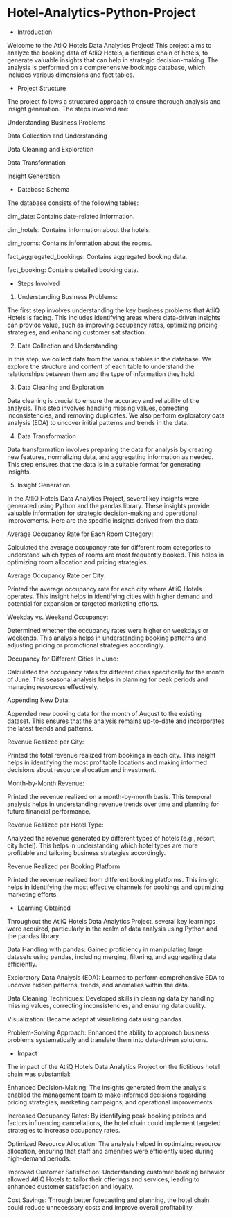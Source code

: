 # Hotel-Analytics-Python-Project
* Introduction

Welcome to the AtliQ Hotels Data Analytics Project! This project aims to analyze the booking data of AtliQ Hotels, a fictitious chain of hotels, to generate valuable insights that can help in strategic decision-making. The analysis is performed on a comprehensive bookings database, which includes various dimensions and fact tables.

* Project Structure

The project follows a structured approach to ensure thorough analysis and insight generation. The steps involved are:

Understanding Business Problems

Data Collection and Understanding

Data Cleaning and Exploration

Data Transformation

Insight Generation

* Database Schema

The database consists of the following tables:

dim_date: Contains date-related information.

dim_hotels: Contains information about the hotels.

dim_rooms: Contains information about the rooms.

fact_aggregated_bookings: Contains aggregated booking data.

fact_booking: Contains detailed booking data.

* Steps Involved
  
1. Understanding Business Problems:
   
The first step involves understanding the key business problems that AtliQ Hotels is facing. This includes identifying areas where data-driven insights can provide value, such as improving occupancy rates, optimizing pricing strategies, and enhancing customer satisfaction.

2. Data Collection and Understanding
   
In this step, we collect data from the various tables in the database. We explore the structure and content of each table to understand the relationships between them and the type of information they hold.

3. Data Cleaning and Exploration
   
Data cleaning is crucial to ensure the accuracy and reliability of the analysis. This step involves handling missing values, correcting inconsistencies, and removing duplicates. We also perform exploratory data analysis (EDA) to uncover initial patterns and trends in the data.

4. Data Transformation
   
Data transformation involves preparing the data for analysis by creating new features, normalizing data, and aggregating information as needed. This step ensures that the data is in a suitable format for generating insights.

5. Insight Generation
 
In the AtliQ Hotels Data Analytics Project, several key insights were generated using Python and the pandas library. These insights provide valuable information for strategic decision-making and operational improvements. Here are the specific insights derived from the data:

Average Occupancy Rate for Each Room Category:

Calculated the average occupancy rate for different room categories to understand which types of rooms are most frequently booked. This helps in optimizing room allocation and pricing strategies.

Average Occupancy Rate per City:

Printed the average occupancy rate for each city where AtliQ Hotels operates. This insight helps in identifying cities with higher demand and potential for expansion or targeted marketing efforts.

Weekday vs. Weekend Occupancy:

Determined whether the occupancy rates were higher on weekdays or weekends. This analysis helps in understanding booking patterns and adjusting pricing or promotional strategies accordingly.

Occupancy for Different Cities in June:

Calculated the occupancy rates for different cities specifically for the month of June. This seasonal analysis helps in planning for peak periods and managing resources effectively.

Appending New Data:

Appended new booking data for the month of August to the existing dataset. This ensures that the analysis remains up-to-date and incorporates the latest trends and patterns.

Revenue Realized per City:

Printed the total revenue realized from bookings in each city. This insight helps in identifying the most profitable locations and making informed decisions about resource allocation and investment.

Month-by-Month Revenue:

Printed the revenue realized on a month-by-month basis. This temporal analysis helps in understanding revenue trends over time and planning for future financial performance.

Revenue Realized per Hotel Type:

Analyzed the revenue generated by different types of hotels (e.g., resort, city hotel). This helps in understanding which hotel types are more profitable and tailoring business strategies accordingly.

Revenue Realized per Booking Platform:

Printed the revenue realized from different booking platforms. This insight helps in identifying the most effective channels for bookings and optimizing marketing efforts.

* Learning Obtained
  
Throughout the AtliQ Hotels Data Analytics Project, several key learnings were acquired, particularly in the realm of data analysis using Python and the pandas library:

Data Handling with pandas: Gained proficiency in manipulating large datasets using pandas, including merging, filtering, and aggregating data efficiently.

Exploratory Data Analysis (EDA): Learned to perform comprehensive EDA to uncover hidden patterns, trends, and anomalies within the data.

Data Cleaning Techniques: Developed skills in cleaning data by handling missing values, correcting inconsistencies, and ensuring data quality.

Visualization: Became adept at visualizing data using pandas.

Problem-Solving Approach: Enhanced the ability to approach business problems systematically and translate them into data-driven solutions.

* Impact

The impact of the AtliQ Hotels Data Analytics Project on the fictitious hotel chain was substantial:

Enhanced Decision-Making: The insights generated from the analysis enabled the management team to make informed decisions regarding pricing strategies, marketing campaigns, and operational improvements.

Increased Occupancy Rates: By identifying peak booking periods and factors influencing cancellations, the hotel chain could implement targeted strategies to increase occupancy rates.

Optimized Resource Allocation: The analysis helped in optimizing resource allocation, ensuring that staff and amenities were efficiently used during high-demand periods.

Improved Customer Satisfaction: Understanding customer booking behavior allowed AtliQ Hotels to tailor their offerings and services, leading to enhanced customer satisfaction and loyalty.

Cost Savings: Through better forecasting and planning, the hotel chain could reduce unnecessary costs and improve overall profitability.
